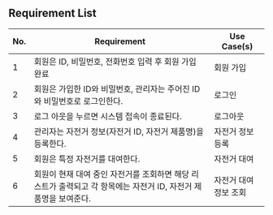 ## Requirement List

| No. | Requirement | Use Case(s) |
|------|------|------|
|1|회원은 ID, 비밀번호, 전화번호 입력 후 회원 가입 완료 |회원 가입|
|2|회원은 가입한 ID와 비밀번호, 관리자는 주어진 ID와 비밀번호로 로그인한다.|로그인|
|3|로그 아웃을 누르면 시스템 접속이 종료된다.|로그아웃|
|4|관리자는 자전거 정보(자전거 ID, 자전거 제품명)을 등록한다.|자전거 정보 등록|
|5|회원은 특정 자전거를 대여한다.|자전거 대여|
|6|회원이 현재 대여 중인 자전거를 조회하면 해당 리스트가 출력되고 각 항목에는 자전거 ID, 자전거 제품명을 보여준다. |자전거 대여 정보 조회 |